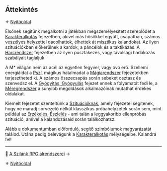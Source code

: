 ## Áttekintés

⚜️ [Nyitóoldal](start.md)

Elsőnek segítünk megalkotni a játékban megszemélyesített szereplődet a [Karakteralkotás](010_karakteralkotas.md) fejezetben, akivel más hősökkel együtt, csapatban, számos veszélyes helyzettel dacolhattok, élhettek át misztikus kalandokat. Az ilyen szituációkban előkerülnek a kardok, a páncélok és a taktikázás. A [Harcrendszer](060_00_harcrendszer.md) fejezetben az ilyen pusztakezes, vagy távolsági hadakozás szabályait taglaljuk.

A M* világán nem az acél az egyetlen fegyver, vagy óvó erő. Szellemi energiáidat a [Pszí](090_pszi.md), mágikus hatalmadat a [Mágiarendszer](100_magiarendszer.md) fejezetekben terjesztheted ki. A számos összecsapás során sebeket osztasz és szenvedsz el. A [Gyógyítás, Gyógyulás](140_gyogyitas_gyogyulas.md) fejezet ennek a folyamatát fedi le, a [Méregrendszer](150_meregrendszer.md) a sunyibb megoldások alkalmazóinak mutathat érdekes oldalakat.

Kiemelt fejezetet szenteltünk a [Szituációknak](160_szituaciok.md), amely fejezetei segítenek, hogy ne maradj sorvezető nélkül klasszikus próbahelyzetek során sem, mint például az [Érzékelés, Észlelés](szituaciok/erzekeles_eszleles_aktiv_passziv.md) - ami talán a leggyakoribb ellenpróbás szituáció, amivel a kalandozásaid során találkozhatsz. 

Alább a dokumentumban előforduló, segítő szimbólumok magyarázatát találod. Utána pedig belevágunk a [Karakteralkotás](010_karakteralkotas.md) mélységeibe. Kalandra fel!

---

🔗 [A Szilánk RPG alrendszerei](005_alrendszerek.md) →

⚜️ [Nyitóoldal](start.md#0-kezdetek) 
